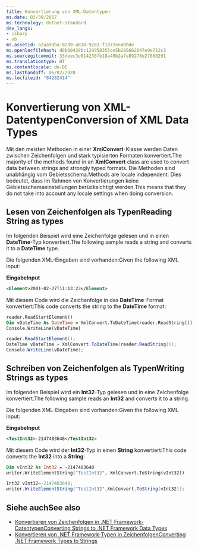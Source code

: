 ```yaml
---
title: Konvertierung von XML-Datentypen
ms.date: 03/30/2017
ms.technology: dotnet-standard
dev_langs:
- csharp
- vb
ms.assetid: a2aa99ba-8239-4818-9281-f1d72ee40bde
ms.openlocfilehash: d8b60428bc129958355ce5b285662847e9e712c3
ms.sourcegitcommit: 33deec3e814238fb18a49b2a7e89278e27888291
ms.translationtype: HT
ms.contentlocale: de-DE
ms.lasthandoff: 06/02/2020
ms.locfileid: "84282414"
---
```

# <a name="conversion-of-xml-data-types"></a><span data-ttu-id="a2b2e-102">Konvertierung von XML-Datentypen</span><span class="sxs-lookup"><span data-stu-id="a2b2e-102">Conversion of XML Data Types</span></span>
<span data-ttu-id="a2b2e-103">Mit den meisten Methoden in einer **XmlConvert**-Klasse werden Daten zwischen Zeichenfolgen und stark typisierten Formaten konvertiert.</span><span class="sxs-lookup"><span data-stu-id="a2b2e-103">The majority of the methods found in an **XmlConvert** class are used to convert data between strings and strongly typed formats.</span></span> <span data-ttu-id="a2b2e-104">Die Methoden sind unabhängig vom Gebietsschema.</span><span class="sxs-lookup"><span data-stu-id="a2b2e-104">Methods are locale independent.</span></span> <span data-ttu-id="a2b2e-105">Dies bedeutet, dass im Rahmen von Konvertierungen keine Gebietsschemaeinstellungen berücksichtigt werden.</span><span class="sxs-lookup"><span data-stu-id="a2b2e-105">This means that they do not take into account any locale settings when doing conversion.</span></span>  
  
## <a name="reading-string-as-types"></a><span data-ttu-id="a2b2e-106">Lesen von Zeichenfolgen als Typen</span><span class="sxs-lookup"><span data-stu-id="a2b2e-106">Reading String as types</span></span>  
 <span data-ttu-id="a2b2e-107">Im folgenden Beispiel wird eine Zeichenfolge gelesen und in einen **DateTime**-Typ konvertiert.</span><span class="sxs-lookup"><span data-stu-id="a2b2e-107">The following sample reads a string and converts it to a **DateTime** type.</span></span>  
  
 <span data-ttu-id="a2b2e-108">Die folgenden XML-Eingaben sind vorhanden:</span><span class="sxs-lookup"><span data-stu-id="a2b2e-108">Given the following XML input:</span></span>  
  
 <span data-ttu-id="a2b2e-109">**Eingabe**</span><span class="sxs-lookup"><span data-stu-id="a2b2e-109">**Input**</span></span>  
  
```xml  
<Element>2001-02-27T11:13:23</Element>  
```  
  
 <span data-ttu-id="a2b2e-110">Mit diesem Code wird die Zeichenfolge in das **DateTime**-Format konvertiert:</span><span class="sxs-lookup"><span data-stu-id="a2b2e-110">This code converts the string to the **DateTime** format:</span></span>  
  
```vb  
reader.ReadStartElement()  
Dim vDateTime As DateTime = XmlConvert.ToDateTime(reader.ReadString())  
Console.WriteLine(vDateTime)  
```  
  
```csharp  
reader.ReadStartElement();  
DateTime vDateTime = XmlConvert.ToDateTime(reader.ReadString());  
Console.WriteLine(vDateTime);  
```  
  
## <a name="writing-strings-as-types"></a><span data-ttu-id="a2b2e-111">Schreiben von Zeichenfolgen als Typen</span><span class="sxs-lookup"><span data-stu-id="a2b2e-111">Writing Strings as types</span></span>  
 <span data-ttu-id="a2b2e-112">Im folgenden Beispiel wird ein **Int32**-Typ gelesen und in eine Zeichenfolge konvertiert.</span><span class="sxs-lookup"><span data-stu-id="a2b2e-112">The following sample reads an **Int32** and converts it to a string.</span></span>  
  
 <span data-ttu-id="a2b2e-113">Die folgenden XML-Eingaben sind vorhanden:</span><span class="sxs-lookup"><span data-stu-id="a2b2e-113">Given the following XML input:</span></span>  
  
 <span data-ttu-id="a2b2e-114">**Eingabe**</span><span class="sxs-lookup"><span data-stu-id="a2b2e-114">**Input**</span></span>  
  
```xml  
<TestInt32>-2147483648</TestInt32>  
```  
  
 <span data-ttu-id="a2b2e-115">Mit diesem Code wird der **Int32**-Typ in einen **String** konvertiert:</span><span class="sxs-lookup"><span data-stu-id="a2b2e-115">This code converts the **Int32** into a **String**:</span></span>  
  
```vb  
Dim vInt32 As Int32 = -2147483648  
writer.WriteElementString("TestInt32", XmlConvert.ToString(vInt32))  
```  
  
```csharp  
Int32 vInt32=-2147483648;  
writer.WriteElementString("TestInt32",XmlConvert.ToString(vInt32));  
```  
  
## <a name="see-also"></a><span data-ttu-id="a2b2e-116">Siehe auch</span><span class="sxs-lookup"><span data-stu-id="a2b2e-116">See also</span></span>

- [<span data-ttu-id="a2b2e-117">Konvertieren von Zeichenfolgen in .NET Framework-Datentypen</span><span class="sxs-lookup"><span data-stu-id="a2b2e-117">Converting Strings to .NET Framework Data Types</span></span>](converting-strings-to-dotnet-data-types.md)
- [<span data-ttu-id="a2b2e-118">Konvertieren von .NET Framework-Typen in Zeichenfolgen</span><span class="sxs-lookup"><span data-stu-id="a2b2e-118">Converting .NET Framework Types to Strings</span></span>](converting-dotnet-types-to-strings.md)
